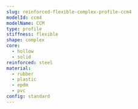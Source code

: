 ```yaml
---
slug: reinforced-flexible-complex-profile-ccm4
modelId: ccm4
modelName: CCM
type: profile
stiffness: flexible
shape: complex
core:
  - hollow
  - solid
reinforced: steel
material:
  - rubber
  - plastic
  - epdm
  - pvc
config: standard
---
```

